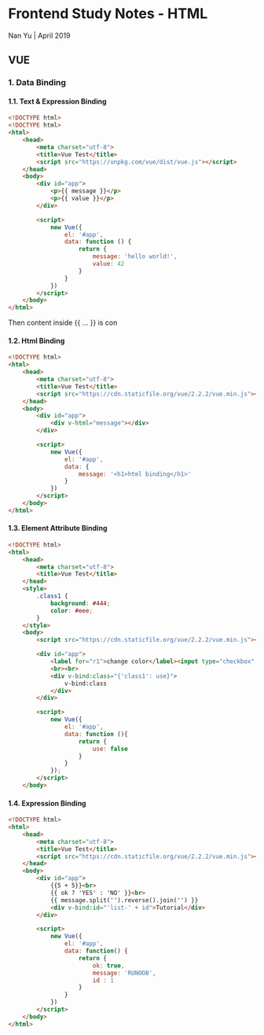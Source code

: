 # Frontend Study Notes - HTML  
Nan Yu | April 2019   
  
## VUE
### 1.  Data Binding
#### 1.1.  Text & Expression Binding
```html
<!DOCTYPE html>
<!DOCTYPE html>
<html>
	<head>
		<meta charset="utf-8">
		<title>Vue Test</title>
		<script src="https://unpkg.com/vue/dist/vue.js"></script>
	</head>
	<body>
		<div id="app">
			<p>{{ message }}</p>
			<p>{{ value }}</p>
		</div>

		<script>
			new Vue({
				el: '#app',
				data: function () {
					return {
						message: 'hello world!',
						value: 42
					}
				}
			})
		</script>
	</body>
</html>
```

Then content inside {{ ... }} is con
#### 1.2. Html Binding
```html
<!DOCTYPE html>
<html>
	<head>
		<meta charset="utf-8">
		<title>Vue Test</title>
		<script src="https://cdn.staticfile.org/vue/2.2.2/vue.min.js"></script>
	</head>
	<body>
		<div id="app">
			<div v-html="message"></div>
		</div>

		<script>
			new Vue({
				el: '#app',
				data: {
					message: '<h1>html binding</h1>'
				}
			})
		</script>
	</body>
</html>
```

#### 1.3. Element Attribute Binding
```html
<!DOCTYPE html>
<html>
	<head>
		<meta charset="utf-8">
		<title>Vue Test</title>
	</head>
	<style>
		.class1 {
			background: #444;
			color: #eee;
		}
	</style>
	<body>
		<script src="https://cdn.staticfile.org/vue/2.2.2/vue.min.js"></script>

		<div id="app">
			<label for="r1">change color</label><input type="checkbox" v-model="use" id="r1">
			<br><br>
			<div v-bind:class="{'class1': use}">
				v-bind:class
			</div>
		</div>

		<script>
			new Vue({
				el: '#app',
				data: function (){
					return {
						use: false
					}
				}
			});
		</script>
	</body>
```

#### 1.4. Expression Binding
```html
<!DOCTYPE html>
<html>
	<head>
		<meta charset="utf-8">
		<title>Vue Test</title>
		<script src="https://cdn.staticfile.org/vue/2.2.2/vue.min.js"></script>
	</head>
	<body>
		<div id="app">
			{{5 + 5}}<br>
			{{ ok ? 'YES' : 'NO' }}<br>
			{{ message.split('').reverse().join('') }}
			<div v-bind:id="'list-' + id">Tutorial</div>
		</div>

		<script>
			new Vue({
				el: '#app',
				data: function() {
					return {
						ok: true,
						message: 'RUNOOB',
						id : 1
					}
				}
			})
		</script>
	</body>
</html>
```
<!--stackedit_data:
eyJoaXN0b3J5IjpbLTE3MzIzMDk1NzYsMTU0NjkwMzAsLTk5Mj
gwNjMxNywxNzQ5MDE5ODUsLTE1MjIxNTkwNTYsMjA0ODA3NzQ5
Myw0NjEzOTkzNCwtMTcyOTA4MjIyLC03MTAxNTgzMjZdfQ==
-->